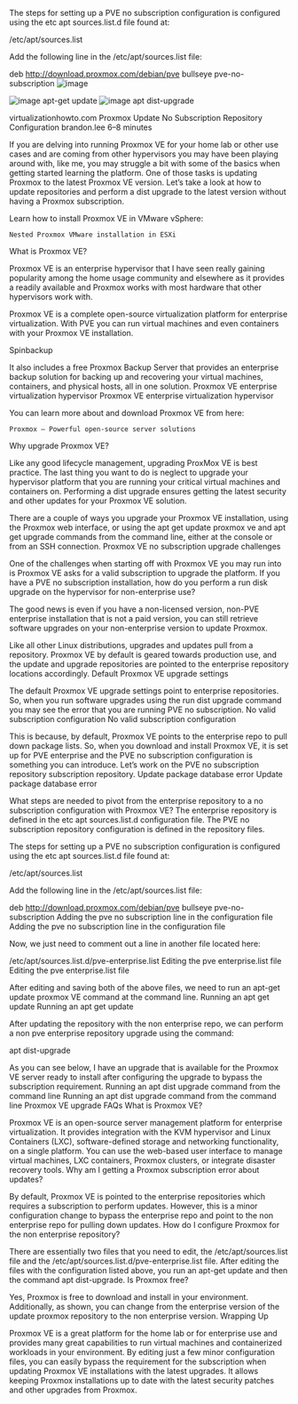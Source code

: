 The steps for setting up a PVE no subscription configuration is configured using the etc apt sources.list.d file found at:

/etc/apt/sources.list

Add the following line in the /etc/apt/sources.list file:

deb http://download.proxmox.com/debian/pve bullseye pve-no-subscription
![image](https://github.com/miguelgargallo/pylar-proxmox-steps/assets/5947268/c34cb8fc-2b79-43d2-87c4-26ad7b191eb9)

![image](https://github.com/miguelgargallo/pylar-proxmox-steps/assets/5947268/d7a165e3-32f1-4b89-8f63-ff83c8e67252)
apt-get update
![image](https://github.com/miguelgargallo/pylar-proxmox-steps/assets/5947268/bd83662b-4d41-424f-8a65-80072fc77c58)
apt dist-upgrade


virtualizationhowto.com
Proxmox Update No Subscription Repository Configuration
brandon.lee
6–8 minutes

If you are delving into running Proxmox VE for your home lab or other use cases and are coming from other hypervisors you may have been playing around with, like me, you may struggle a bit with some of the basics when getting started learning the platform. One of those tasks is updating Proxmox to the latest Proxmox VE version. Let’s take a look at how to update repositories and perform a dist upgrade to the latest version without having a Proxmox subscription.

Learn how to install Proxmox VE in VMware vSphere:

    Nested Proxmox VMware installation in ESXi

What is Proxmox VE?

Proxmox VE is an enterprise hypervisor that I have seen really gaining popularity among the home usage community and elsewhere as it provides a readily available and Proxmox works with most hardware that other hypervisors work with.

Proxmox VE is a complete open-source virtualization platform for enterprise virtualization. With PVE you can run virtual machines and even containers with your Proxmox VE installation.

Spinbackup

It also includes a free Proxmox Backup Server that provides an enterprise backup solution for backing up and recovering your virtual machines, containers, and physical hosts, all in one solution.
Proxmox VE enterprise virtualization hypervisor
Proxmox VE enterprise virtualization hypervisor

You can learn more about and download Proxmox VE from here:

    Proxmox – Powerful open-source server solutions

Why upgrade Proxmox VE?

Like any good lifecycle management, upgrading ProxMox VE is best practice. The last thing you want to do is neglect to upgrade your hypervisor platform that you are running your critical virtual machines and containers on. Performing a dist upgrade ensures getting the latest security and other updates for your Proxmox VE solution.

There are a couple of ways you upgrade your Proxmox VE installation, using the Proxmox web interface, or using the apt get update proxmox ve and apt get upgrade commands from the command line, either at the console or from an SSH connection.
Proxmox VE no subscription upgrade challenges

One of the challenges when starting off with Proxmox VE you may run into is Proxmox VE asks for a valid subscription to upgrade the platform. If you have a PVE no subscription installation, how do you perform a run disk upgrade on the hypervisor for non-enterprise use?

The good news is even if you have a non-licensed version, non-PVE enterprise installation that is not a paid version, you can still retrieve software upgrades on your non-enterprise version to update Proxmox.

Like all other Linux distributions, upgrades and updates pull from a repository. Proxmox VE by default is geared towards production use, and the update and upgrade repositories are pointed to the enterprise repository locations accordingly.
Default Proxmox VE upgrade settings

The default Proxmox VE upgrade settings point to enterprise repositories. So, when you run software upgrades using the run dist upgrade command you may see the error that you are running PVE no subscription.
No valid subscription configuration
No valid subscription configuration

This is because, by default, Proxmox VE points to the enterprise repo to pull down package lists. So, when you download and install Proxmox VE, it is set up for PVE enterprise and the PVE no subscription configuration is something you can introduce. Let’s work on the PVE no subscription repository subscription repository.
Update package database error
Update package database error

What steps are needed to pivot from the enterprise repository to a no subscription configuration with Proxmox VE? The enterprise repository is defined in the etc apt sources.list.d configuration file. The PVE no subscription repository configuration is defined in the repository files.

The steps for setting up a PVE no subscription configuration is configured using the etc apt sources.list.d file found at:

/etc/apt/sources.list

Add the following line in the /etc/apt/sources.list file:

deb http://download.proxmox.com/debian/pve bullseye pve-no-subscription
Adding the pve no subscription line in the configuration file
Adding the pve no subscription line in the configuration file

Now, we just need to comment out a line in another file located here:

/etc/apt/sources.list.d/pve-enterprise.list
Editing the pve enterprise.list file
Editing the pve enterprise.list file

After editing and saving both of the above files, we need to run an apt-get update proxmox VE command at the command line.
Running an apt get update
Running an apt get update

After updating the repository with the non enterprise repo, we can perform a non pve enterprise repository upgrade using the command:

apt dist-upgrade

As you can see below, I have an upgrade that is available for the Proxmox VE server ready to install after configuring the upgrade to bypass the subscription requirement.
Running an apt dist upgrade command from the command line
Running an apt dist upgrade command from the command line
Proxmox VE upgrade FAQs
What is Proxmox VE?

Proxmox VE is an open-source server management platform for enterprise virtualization. It provides integration with the KVM hypervisor and Linux Containers (LXC), software-defined storage and networking functionality, on a single platform. You can use the web-based user interface to manage virtual machines, LXC containers, Proxmox clusters, or integrate disaster recovery tools.
Why am I getting a Proxmox subscription error about updates?

By default, Proxmox VE is pointed to the enterprise repositories which requires a subscription to perform updates. However, this is a minor configuration change to bypass the enterprise repo and point to the non enterprise repo for pulling down updates.
How do I configure Proxmox for the non enterprise repository?

There are essentially two files that you need to edit, the /etc/apt/sources.list file and the /etc/apt/sources.list.d/pve-enterprise.list file. After editing the files with the configuration listed above, you run an apt-get update and then the command apt dist-upgrade.
Is Proxmox free?

Yes, Proxmox is free to download and install in your environment. Additionally, as shown, you can change from the enterprise version of the update proxmox repository to the non enterprise version.
Wrapping Up

Proxmox VE is a great platform for the home lab or for enterprise use and provides many great capabilities to run virtual machines and containerized workloads in your environment. By editing just a few minor configuration files, you can easily bypass the requirement for the subscription when updating Proxmox VE installations with the latest upgrades. It allows keeping Proxmox installations up to date with the latest security patches and other upgrades from Proxmox.
